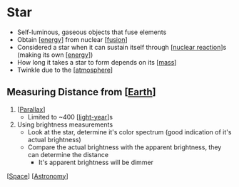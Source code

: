 # Star

- Self-luminous, gaseous objects that fuse elements
- Obtain [[energy]] from nuclear [[fusion]]
- Considered a star when it can sustain itself through  [[nuclear reaction]]s (making its own [[energy]])
- How long it takes a star to form depends on its [[mass]]
- Twinkle due to the [[atmosphere]]

## Measuring Distance from [[Earth]]

1. [[Parallax]]
   - Limited to ~400 [[light-year]]s
2. Using brightness measurements
   - Look at the star, determine it's color spectrum (good indication of it's actual brightness)
   - Compare the actual brightness with the apparent brightness, they can determine the distance
     - It's apparent brightness will be dimmer

[[Space]] [[Astronomy]]

[//begin]: # "Autogenerated link references for markdown compatibility"
[energy]: energy "Energy"
[fusion]: fusion "Fusion"
[nuclear reaction]: nuclear-reaction "Nuclear Reaction"
[mass]: mass "Mass"
[atmosphere]: atmosphere "Atmosphere"
[Earth]: earth "Earth 🜨"
[Parallax]: parallax "Parallax"
[light-year]: light-year "Light-year"
[Space]: space "Space"
[Astronomy]: astronomy "Astronomy"
[//end]: # "Autogenerated link references"
